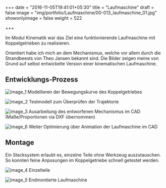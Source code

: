 +++
date = "2016-11-05T19:41:01+05:30"
title = "Laufmaschine"
draft = false
image = "img/portfolio/Laufmaschine/00-013_laufmaschine_01.jpg"
showonlyimage = false
weight = 522

+++

Im Modul Kinematik war das Ziel eine funktionierende Laufmaschine mit Koppelgetrieben zu realisieren. 
<!--more-->

Orientiert habe ich mich an dem Mechanismus, welche vor allem durch die Strandbeests von Theo Jansen bekannt sind. 
Die Bilder zeigen meine von Grund auf selbst entwickelte Version einer kinematischen Laufmaschine.



## Entwicklungs-Prozess
![image_1][1]
Modellieren der Bewegungskurve des Koppelgetriebes


![image_2][2]
Testmodell zum Überprüfen der Trajektorie




![image_3][3]
Ausarbeitung des entworfenen Mechanismus im CAD (Maße/Proportionen via DXF übernommen)

![image_6][6]
Weiter Optimierung über Animation der Laufmaschine im CAD

## Montage

Ein Stecksystem erlaubt es, einzelne Teile ohne Werkzeug auszutauschen. So konnten feine Anpssungen im Koppelgetriebe schnell getestet werden.

![image_4][4]
Einzelteile

![image_5][5]
Endmontierte Laufmaschine


[1]: /img/portfolio/Laufmaschine/00-013_laufmaschine_02.jpg
[2]: /img/portfolio/Laufmaschine/00-013_laufmaschine_03.jpg
[3]: /img/portfolio/Laufmaschine/00-013_laufmaschine_04.jpg
[4]: /img/portfolio/Laufmaschine/00-013_laufmaschine_05.jpg
[5]: /img/portfolio/Laufmaschine/00-013_laufmaschine_01.jpg
[6]: /img/portfolio/Laufmaschine/00-013_laufmaschine_06.gif

